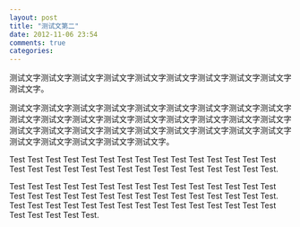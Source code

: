 ```yaml
---
layout: post
title: "测试文第二"
date: 2012-11-06 23:54
comments: true
categories: 
---
```


测试文字测试文字测试文字测试文字测试文字测试文字测试文字测试文字测试文字测试文字。

测试文字测试文字测试文字测试文字测试文字测试文字测试文字测试文字测试文字测试文字测试文字测试文字测试文字测试文字测试文字测试文字测试文字测试文字测试文字测试文字测试文字测试文字测试文字测试文字测试文字测试文字测试文字测试文字测试文字测试文字测试文字测试文字。

Test Test Test Test Test Test Test Test Test Test Test Test Test Test Test Test Test Test Test Test Test Test Test Test Test Test Test Test Test Test.

Test Test Test Test Test Test Test Test Test Test Test Test Test Test Test Test Test Test Test Test Test Test Test Test Test Test Test Test Test Test. Test Test Test Test Test Test Test Test Test Test Test Test Test Test Test Test Test Test Test Test. 

